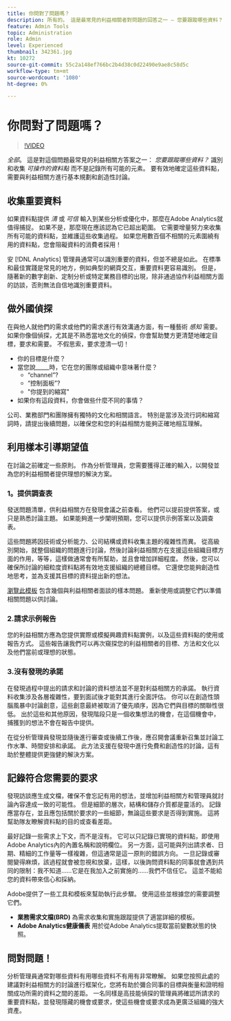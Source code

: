 ```yaml
---
title: 你問對了問題嗎？
description: 所有的。 這是最常見的利益相關者對問題的回答之一 — 您要跟蹤哪些資料？ 識別和收集可操作的資料點比記錄每個可能的元素更有價值。 要有效地確定這些資料點，需要與利益相關方進行基本規劃和創造性討論。
feature: Admin Tools
topic: Administration
role: Admin
level: Experienced
thumbnail: 342361.jpg
kt: 10272
source-git-commit: 55c2a148ef766bc2b4d38c0d22490e9ae8c58d5c
workflow-type: tm+mt
source-wordcount: '1080'
ht-degree: 0%

---
```



# 你問對了問題嗎？

>[!VIDEO](https://video.tv.adobe.com/v/342361/?quality=12&learn=on)

_全部_。 這是對這個問題最常見的利益相關方答案之一： _您要跟蹤哪些資料？_ 識別和收集 _可操作的資料點_ 而不是記錄所有可能的元素。 要有效地確定這些資料點，需要與利益相關方進行基本規劃和創造性討論。

## 收集重要資料

如果資料點提供 _清_ 或 _可信_ 輸入到某些分析或優化中，那麼在Adobe Analytics就值得捕捉。 如果不是，那麼現在應該認為它已超出範圍。 它需要增量努力來收集所有可能的資料點，並維護這些收集過程。 如果您用數百個不相關的元素圍繞有用的資料點，您會阻礙資料的消費者採用！

安 [!DNL Analytics] 管理員通常可以識別重要的資料，但並不總是如此。 在標準和最佳實踐是常見的地方，例如典型的網頁交互，重要資料更容易識別。 但是，隨著新的數字創新、定制分析或特定業務目標的出現，除非通過協作利益相關方面的訪談，否則無法自信地識別重要資料。

## 做外國偵探

在與他人就他們的需求或他們的需求進行有效溝通方面，有一種藝術 _感知_ 需要。 如果你像個偵探，尤其是不熟悉當地文化的偵探，你會幫助雙方更清楚地確定目標，要求和需要。 不假思索，要求澄清一切！

* 你的目標是什麼？
* 當您說_____時，它在您的團隊或組織中意味著什麼？
   * “channel”?
   * “控制面板”?
   * &quot;你提到的縮寫&quot;
* 如果你有這段資料，你會做些什麼不同的事情？

公司、業務部門和團隊擁有獨特的文化和相關語言。 特別是當涉及流行詞和縮寫詞時，請提出後續問題，以確保您和您的利益相關方能夠正確地相互理解。

## 利用樣本引導期望值

在討論之前確定一些原則。 作為分析管理員，您需要獲得正確的輸入，以開發並為您的利益相關者提供理想的解決方案。

### 1。提供調查表

發送問題清單，供利益相關方在發現會議之前查看。 他們可以提前提供答案，或只是熟悉討論主題。 如果能夠進一步闡明預期，您可以提供示例答案以及調查表。

這些問題將因技術或分析能力、公司結構或資料收集主題的複雜性而異。 從高級別開始，就整個組織的問題進行討論，然後討論利益相關方在支援這些組織目標方面的作用，等等，這樣做通常會有所幫助，並且會增加詳細程度。 然後，您可以確保所討論的細粒度資料點將有效地支援組織的總體目標。 它還使您能夠創造性地思考，並為支援其目標的資料提出新的想法。

[瀏覽此模板](assets/stakeholder-questionnaire.pdf) 包含幾個與利益相關者面談的樣本問題。 重新使用或調整它們以準備相關問題以供討論。

### 2.請求示例報告

您的利益相關方應為您提供實際或模擬興趣資料點實例，以及這些資料點的使用或報告方式。 這些報告讓我們可以再次窺探您的利益相關者的目標、方法和文化以及他們當前或理想的狀態。

### 3.沒有發現的承諾

在發現過程中提出的請求和討論的資料想法並不是對利益相關方的承諾。 執行資料收集涉及各層複雜性，要到面試後才能對其進行全面評估。 你可以在創造性頭腦風暴中討論創意，這些創意最終被取消了優先順序，因為它們與目標的關聯性很低。 出於這些和其他原因，發現階段只是一個收集想法的機會，在這個機會中，捕獲到的想法不會在報告中提供。

在從分析管理員發現並隨後進行審查或後續工作後，應召開會議重新召集並討論工作水準、時間安排和承諾。 此方法支援在發現中進行免費和創造性的討論，這有助於整體提供更強健的解決方案。

## 記錄符合您需要的要求

發現訪談應生成文檔，確保不會忘記有用的想法，並增加利益相關方和管理員就討論內容達成一致的可能性。 但是細節的層次，結構和儲存介質都是靈活的。 記錄應當存在，並且應包括關於要求的一些細節，無論這些要求是否得到實施。 這將幫助隊友瞭解資料點的目的或查看差距。

最好記錄一些需求上下文，而不是沒有。 它可以只記錄已實現的資料點，即使用Adobe Analytics內的內置名稱和說明欄位。 另一方面，這可能與列出請求者、日期、精細的工作量等一樣複雜，但這通常是這一原則的錯誤方向。 一旦記錄或審閱變得麻煩，該過程就會被忽視和放棄，這樣，以後詢問資料點的同事就會遇到共同的限制：我不知道……它是在我加入之前實施的……我們不信任它。 這並不能給您的資料帶來信心和採納。

Adobe提供了一些工具和模板來幫助執行此步驟。 使用這些並根據您的需要調整它們。

* **業務需求文檔(BRD)** 為需求收集和實施跟蹤提供了適當詳細的模板。
* **Adobe Analytics健康儀表** 用於從Adobe Analytics提取當前變數狀態的快照。

## 問對問題！

分析管理員通常對哪些資料有用哪些資料不有用有非常瞭解。 如果您按照此處的建議對利益相關方的討論進行框架化，您將有助於彌合同事的目標與衡量和證明相關成功所需的資料之間的差距。 一名同樣是高技能偵探的管理員將確認所請求的重要資料點，並發現隱藏的機會或要求，使這些機會或要求成為更廣泛組織的強大資產。

